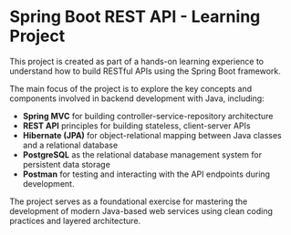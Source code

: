 # Spring Boot REST API - Learning Project

This project is created as part of a hands-on learning experience to understand how to build RESTful APIs using the Spring Boot framework.

The main focus of the project is to explore the key concepts and components involved in backend development with Java, including:

- **Spring MVC** for building controller-service-repository architecture
- **REST API** principles for building stateless, client-server APIs
- **Hibernate (JPA)** for object-relational mapping between Java classes and a relational database
- **PostgreSQL** as the relational database management system for persistent data storage
- **Postman** for testing and interacting with the API endpoints during development.

The project serves as a foundational exercise for mastering the development of modern Java-based web services using clean coding practices and layered architecture.
